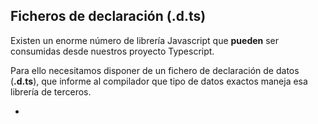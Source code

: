 ## Ficheros de declaración (.d.ts)

Existen un enorme número de librería Javascript que **pueden** ser consumidas desde nuestros proyecto Typescript.

Para ello necesitamos disponer de un fichero de declaración de datos (**.d.ts**), que informe al compilador que tipo de datos exactos maneja esa librería de terceros.

- 